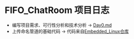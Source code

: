 # FIFO_ChatRoom 项目日志

* 编写项目需求、可行性分析和技术分析 -> [Day0.md](https://github.com/ZHJ0125/FIFO_ChatRoom/blob/master/Data/Log/Day0.md)
* 上传命名管道的基础代码 -> 代码来自[Embedded_Linux仓库](https://github.com/ZHJ0125/Embedded_Linux/tree/master/Homework/lesson11)
